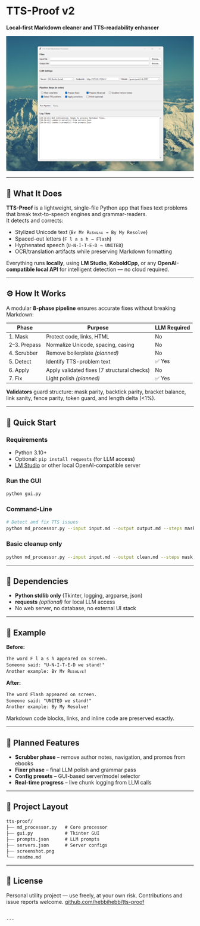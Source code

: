 # TTS-Proof v2

**Local-first Markdown cleaner and TTS-readability enhancer**

![TTS-Proof GUI](screenshot.png)

---

## 🧩 What It Does

**TTS-Proof** is a lightweight, single-file Python app that fixes text problems that break text-to-speech engines and grammar-readers.  
It detects and corrects:

- Stylized Unicode text (`Bʏ Mʏ Rᴇsᴏʟᴠᴇ → By My Resolve`)
- Spaced-out letters (`F l a s h → Flash`)
- Hyphenated speech (`U-N-I-T-E-D → UNITED`)
- OCR/translation artifacts while preserving Markdown formatting

Everything runs **locally**, using **LM Studio**, **KoboldCpp**, or any **OpenAI-compatible local API** for intelligent detection — no cloud required.

---

## ⚙️ How It Works

A modular **8-phase pipeline** ensures accurate fixes without breaking Markdown:

| Phase | Purpose | LLM Required |
|-------|----------|--------------|
| 1. Mask | Protect code, links, HTML | No |
| 2–3. Prepass | Normalize Unicode, spacing, casing | No |
| 4. Scrubber | Remove boilerplate *(planned)* | No |
| 5. Detect | Identify TTS-problem text | ✅ Yes |
| 6. Apply | Apply validated fixes (7 structural checks) | No |
| 7. Fix | Light polish *(planned)* | ✅ Yes |

**Validators** guard structure: mask parity, backtick parity, bracket balance, link sanity, fence parity, token guard, and length delta (<1%).

---

## 🚀 Quick Start

### Requirements
- Python 3.10+
- Optional: `pip install requests` (for LLM access)
- [LM Studio](https://lmstudio.ai/) or other local OpenAI-compatible server

### Run the GUI
```bash
python gui.py
````

### Command-Line

```bash
# Detect and fix TTS issues
python md_processor.py --input input.md --output output.md --steps mask,detect,apply
```

### Basic cleanup only

```bash
python md_processor.py --input input.md --output clean.md --steps mask,prepass-basic,prepass-advanced
```

---

## 🧠 Dependencies

* **Python stdlib only** (Tkinter, logging, argparse, json)
* **requests** *(optional)* for local LLM access
* No web server, no database, no external UI stack

---

## 🧪 Example

**Before:**

```markdown
The word F l a s h appeared on screen.
Someone said: "U-N-I-T-E-D we stand!"
Another example: Bʏ Mʏ Rᴇsᴏʟᴠᴇ!
```

**After:**

```markdown
The word Flash appeared on screen.
Someone said: "UNITED we stand!"
Another example: By My Resolve!
```

Markdown code blocks, links, and inline code are preserved exactly.

---

## 🔮 Planned Features

* **Scrubber phase** – remove author notes, navigation, and promos from ebooks
* **Fixer phase** – final LLM polish and grammar pass
* **Config presets** – GUI-based server/model selector
* **Real-time progress** – live chunk logging from LLM calls

---

## 🧰 Project Layout

```
tts-proof/
├── md_processor.py   # Core processor
├── gui.py            # Tkinter GUI
├── prompts.json      # LLM prompts
├── servers.json      # Server configs
├── screenshot.png
└── readme.md
```

---

## 📝 License

Personal utility project — use freely, at your own risk.
Contributions and issue reports welcome.
[github.com/hebbihebb/tts-proof](https://github.com/hebbihebb/tts-proof)

```

---